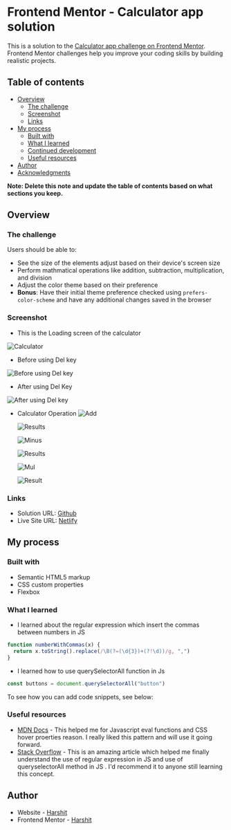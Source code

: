 # Frontend Mentor - Calculator app solution

This is a solution to the [Calculator app challenge on Frontend Mentor](https://www.frontendmentor.io/challenges/calculator-app-9lteq5N29). Frontend Mentor challenges help you improve your coding skills by building realistic projects.

## Table of contents

- [Overview](#overview)
  - [The challenge](#the-challenge)
  - [Screenshot](#screenshot)
  - [Links](#links)
- [My process](#my-process)
  - [Built with](#built-with)
  - [What I learned](#what-i-learned)
  - [Continued development](#continued-development)
  - [Useful resources](#useful-resources)
- [Author](#author)
- [Acknowledgments](#acknowledgments)

**Note: Delete this note and update the table of contents based on what sections you keep.**

## Overview

### The challenge

Users should be able to:

- See the size of the elements adjust based on their device's screen size
- Perform mathmatical operations like addition, subtraction, multiplication, and division
- Adjust the color theme based on their preference
- **Bonus**: Have their initial theme preference checked using `prefers-color-scheme` and have any additional changes saved in the browser

### Screenshot

- This is the Loading screen of the calculator

![Calculator](./Screenshots/Screenshot%202023-12-30%20at%2014-28-53%20Frontend%20Mentor%20Calculator%20app.png)

- Before using Del key

![Before using Del key](./Screenshots/Screenshot%202023-12-30%20at%2014-37-54%20Frontend%20Mentor%20Calculator%20app.png)

- After using Del Key

![After using Del key](./Screenshots/Screenshot%202023-12-30%20at%2014-39-10%20Frontend%20Mentor%20Calculator%20app.png)

- Calculator Operation
  ![Add](./Screenshots/Screenshot%202023-12-30%20at%2014-40-19%20Frontend%20Mentor%20Calculator%20app.png)

  ![Results](./Screenshots/Screenshot%202023-12-30%20at%2014-41-16%20Frontend%20Mentor%20Calculator%20app.png)

  ![Minus](./Screenshots/Screenshot%202023-12-30%20at%2014-42-10%20Frontend%20Mentor%20Calculator%20app.png)

  ![Results](./Screenshots/Screenshot%202023-12-30%20at%2014-43-01%20Frontend%20Mentor%20Calculator%20app.png)

  ![Mul](./Screenshots/Screenshot%202023-12-30%20at%2014-45-18%20Frontend%20Mentor%20Calculator%20app.png)

  ![Result](./Screenshots/Screenshot%202023-12-30%20at%2014-46-24%20Frontend%20Mentor%20Calculator%20app.png)

### Links

- Solution URL: [Github](https://your-solution-url.com)
- Live Site URL: [Netlify](https://your-live-site-url.com)

## My process

### Built with

- Semantic HTML5 markup
- CSS custom properties
- Flexbox

### What I learned

- I learned about the regular expression which insert the commas between numbers in JS

```js
function numberWithCommas(x) {
  return x.toString().replace(/\B(?=(\d{3})+(?!\d))/g, ",")
}
```

- I learned how to use querySelectorAll function in Js

```js
const buttons = document.querySelectorAll("button")
```

To see how you can add code snippets, see below:

### Useful resources

- [MDN Docs](https://developer.mozilla.org/en-US/) - This helped me for Javascript eval functions and CSS hover proerties reason. I really liked this pattern and will use it going forward.
- [Stack Overflow](https://stackoverflow.com/questions/2901102/how-to-format-a-number-with-commas-as-thousands-separators) - This is an amazing article which helped me finally understand the use of regular expression in JS and use of queryselectorAll method in JS . I'd recommend it to anyone still learning this concept.

## Author

- Website - [Harshit](https://www.your-site.com)
- Frontend Mentor - [Harshit](https://www.frontendmentor.io/profile/harshitag97)
